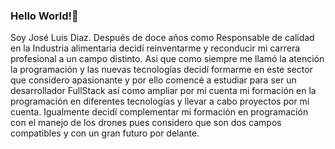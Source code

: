 ### Hello World!👋
Soy José Luis Diaz. Después de doce años como Responsable de calidad en la Industria alimentaria decidí reinventarme y reconducir mi carrera profesional a un campo distinto. Asi que como siempre me llamó la atención la programación y las nuevas tecnologías decidí formarme en este sector que considero apasionante y por ello comencé a estudiar para ser un desarrollador FullStack  así como ampliar por mi cuenta mi formación en la programación en diferentes tecnologías y llevar a cabo proyectos por mi cuenta. Igualmente decidí complementar mi formación en programación con el manejo de los drones pues considero que son dos campos compatibles y con un gran futuro por delante.
<!--
**JoseLuisDiazDev/JoseLuisDiazDev** is a ✨ _special_ ✨ repository because its `README.md` (this file) appears on your GitHub profile.

Here are some ideas to get you started:

- 🔭 I’m currently working on ...
- 🌱 I’m currently learning ...
- 👯 I’m looking to collaborate on ...
- 🤔 I’m looking for help with ...
- 💬 Ask me about ...
- 📫 How to reach me: ...
- 😄 Pronouns: ...
- ⚡ Fun fact: ...
-->
